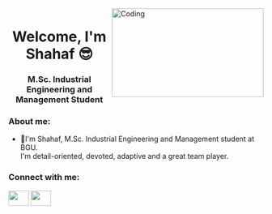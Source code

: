 <img align="right" alt="Coding" width="300" height="175" src="https://www.direct-data-analysis.co.uk/uploads/3/5/2/6/35268350/page6_orig.jpg">
<h1 align="center">Welcome, I'm Shahaf 😎</h1>
<h3 align="center"> M.Sc. Industrial Engineering and Management Student</h3>


<h3 align="left">About me:</h3> </p>

- 👋I'm Shahaf, M.Sc. Industrial Engineering and Management student at BGU. <br>
I'm detail-oriented, devoted, adaptive and a great team player. <br>


<h3 align="left">Connect with me:</h3>
<p align="left">
<a href="https://www.linkedin.com/in/shahaf-gev/" target="blank"><img align="center" src="https://raw.githubusercontent.com/rahuldkjain/github-profile-readme-generator/master/src/images/icons/Social/linked-in-alt.svg" alt="" height="30" width="40" /></a>
<a href="https://www.facebook.com/sg149/" target="blank"><img align="center" src="https://raw.githubusercontent.com/rahuldkjain/github-profile-readme-generator/master/src/images/icons/Social/facebook.svg" alt="" height="30" width="40" /></a>
</p>
